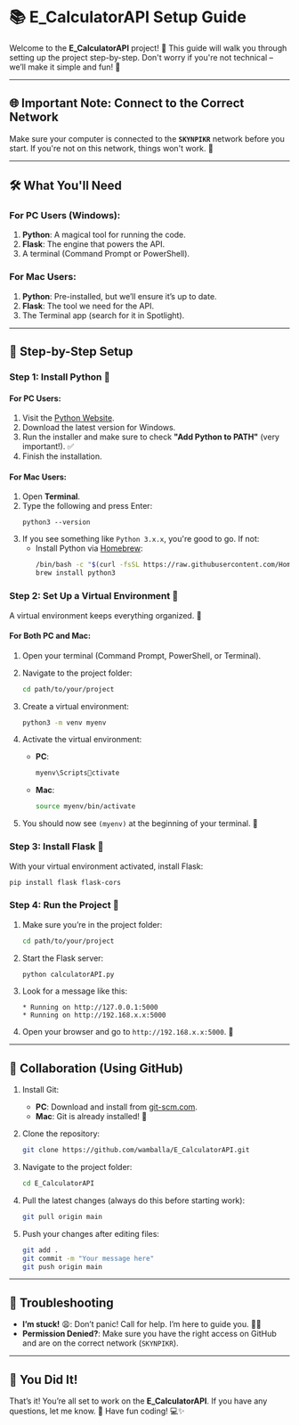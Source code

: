 
# 📚 E_CalculatorAPI Setup Guide

Welcome to the **E_CalculatorAPI** project! 🎉 This guide will walk you through setting up the project step-by-step. Don't worry if you're not technical – we’ll make it simple and fun! 🚀

---

## 🌐 Important Note: Connect to the Correct Network

Make sure your computer is connected to the **`SKYNPIKR`** network before you start. If you're not on this network, things won't work. 😬

---

## 🛠️ What You'll Need

### For PC Users (Windows):
1. **Python**: A magical tool for running the code.
2. **Flask**: The engine that powers the API.
3. A terminal (Command Prompt or PowerShell).

### For Mac Users:
1. **Python**: Pre-installed, but we’ll ensure it’s up to date.
2. **Flask**: The tool we need for the API.
3. The Terminal app (search for it in Spotlight).

---

## 🎯 Step-by-Step Setup

### Step 1: Install Python 🐍

#### **For PC Users:**
1. Visit the [Python Website](https://www.python.org/downloads/).
2. Download the latest version for Windows.
3. Run the installer and make sure to check **"Add Python to PATH"** (very important!). ✅
4. Finish the installation.

#### **For Mac Users:**
1. Open **Terminal**.
2. Type the following and press Enter:
   ```
   python3 --version
   ```
3. If you see something like `Python 3.x.x`, you're good to go. If not:
   - Install Python via [Homebrew](https://brew.sh):
     ```bash
     /bin/bash -c "$(curl -fsSL https://raw.githubusercontent.com/Homebrew/install/HEAD/install.sh)"
     brew install python3
     ```

### Step 2: Set Up a Virtual Environment 🌟

A virtual environment keeps everything organized. 🎩

#### **For Both PC and Mac:**
1. Open your terminal (Command Prompt, PowerShell, or Terminal).
2. Navigate to the project folder:
   ```bash
   cd path/to/your/project
   ```
3. Create a virtual environment:
   ```bash
   python3 -m venv myenv
   ```
4. Activate the virtual environment:
   - **PC**:
     ```bash
     myenv\Scriptsctivate
     ```
   - **Mac**:
     ```bash
     source myenv/bin/activate
     ```

5. You should now see `(myenv)` at the beginning of your terminal. 🥳

### Step 3: Install Flask 🧪

With your virtual environment activated, install Flask:
```bash
pip install flask flask-cors
```

### Step 4: Run the Project 🚦

1. Make sure you’re in the project folder:
   ```bash
   cd path/to/your/project
   ```
2. Start the Flask server:
   ```bash
   python calculatorAPI.py
   ```
3. Look for a message like this:
   ```
   * Running on http://127.0.0.1:5000
   * Running on http://192.168.x.x:5000
   ```
4. Open your browser and go to `http://192.168.x.x:5000`. 🎉

---

## 🤝 Collaboration (Using GitHub)

1. Install Git:
   - **PC**: Download and install from [git-scm.com](https://git-scm.com/).
   - **Mac**: Git is already installed! 🎉

2. Clone the repository:
   ```bash
   git clone https://github.com/wamballa/E_CalculatorAPI.git
   ```

3. Navigate to the project folder:
   ```bash
   cd E_CalculatorAPI
   ```

4. Pull the latest changes (always do this before starting work):
   ```bash
   git pull origin main
   ```

5. Push your changes after editing files:
   ```bash
   git add .
   git commit -m "Your message here"
   git push origin main
   ```

---

## 🚨 Troubleshooting

- **I’m stuck!** 😩: Don’t panic! Call for help. I’m here to guide you. 🦸‍♂️
- **Permission Denied?**: Make sure you have the right access on GitHub and are on the correct network (`SKYNPIKR`).

---

## 🎉 You Did It!

That’s it! You’re all set to work on the **E_CalculatorAPI**. If you have any questions, let me know. 💪 Have fun coding! 💻✨
